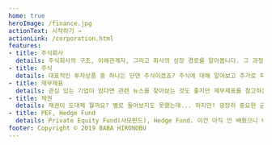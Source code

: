 ```yaml
---
home: true
heroImage: /finance.jpg
actionText: 시작하기 →
actionLink: /corporation.html
features:
- title: 주식회사
  details: 주식회사의 구조, 이해관계자, 그리고 회사의 성장 경로를 알아봅니다. 그 과정에서 Angel Fund, VC, IPO에 대해 알아봅니다.
- title: 주식
  details: 대표적인 투자상품 중 하나는 단연 주식이겠죠? 주식에 대해 알아보고 추가로 파생상품인 선물, 옵션에 대해서도 알아봅니다.
- title: 재무제표
  details: 관심 있는 기업이 있다면 관련 뉴스를 찾아보는 것도 좋지만 재무제표를 참고하는 것도 좋습니다. 무작정 찾아보기 전에 재무제표가 뭔지 알아봅시다.
- title: 채권
  details: 채권이 도대체 뭘까요? 별로 들어보지도 못했는데... 하지만! 굉장히 중요한 금융 요소입니다. 차근차근 공부해봅시다.
- title: PEF, Hedge Fund
  details: Private Equity Fund(사모펀드), Hedge Fund. 이건 아직 안 배웠으니 배운 후에 정리해보자.
footer: Copyright © 2019 BABA HIRONOBU
---
```

